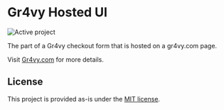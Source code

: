 # Gr4vy Hosted UI

![Active project](https://img.shields.io/badge/status-active-brightgreen)

The part of a Gr4vy checkout form that is hosted on a gr4vy.com page.

Visit [Gr4vy.com](https://gr4vy.com) for more details.

## License

This project is provided as-is under the [MIT license](LICENSE).
